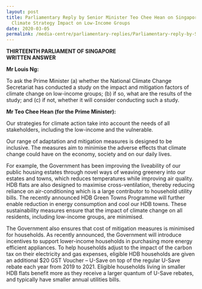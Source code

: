 ```yaml
---
layout: post
title: Parliamentary Reply by Senior Minister Teo Chee Hean on Singapore’s
  Climate Strategy Impact on Low-Income Groups
date: 2020-03-05
permalink: /media-centre/parliamentary-replies/Parliamentary-reply-by-Senior-Minister-Teo-Chee-Hean-on-Singapores-climate-strategy-impact-on-low-income-groups
---
```

**THIRTEENTH PARLIAMENT OF SINGAPORE  
WRITTEN ANSWER**  

**Mr Louis Ng:**

To ask the Prime Minister (a) whether the National Climate Change Secretariat has conducted a study on the impact and mitigation factors of climate change on low-income groups; (b) if so, what are the results of the study; and (c) if not, whether it will consider conducting such a study. 

**Mr Teo Chee Hean (for the Prime Minister):**

Our strategies for climate action take into account the needs of all stakeholders, including the low-income and the vulnerable.

Our range of adaptation and mitigation measures is designed to be inclusive. The measures aim to minimise the adverse effects that climate change could have on the economy, society and on our daily lives. 

For example, the Government has been improving the liveability of our public housing estates through novel ways of weaving greenery into our estates and towns, which reduces temperatures while improving air quality. HDB flats are also designed to maximise cross-ventilation, thereby reducing reliance on air-conditioning which is a large contributor to household utility bills. The recently announced HDB Green Towns Programme will further enable reduction in energy consumption and cool our HDB towns. These sustainability measures ensure that the impact of climate change on all residents, including low-income groups, are minimised.

The Government also ensures that cost of mitigation measures is minimised for households. As recently announced, the Government will introduce incentives to support lower-income households in purchasing more energy efficient appliances. To help households adjust to the impact of the carbon tax on their electricity and gas expenses, eligible HDB households are given an additional $20 GST Voucher – U-Save on top of the regular U-Save rebate each year from 2019 to 2021. Eligible households living in smaller HDB flats benefit more as they receive a larger quantum of U-Save rebates, and typically have smaller annual utilities bills.